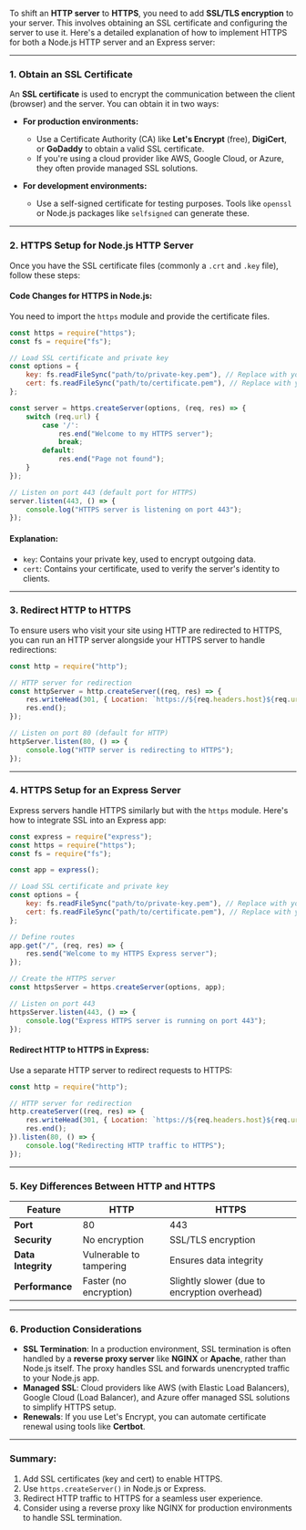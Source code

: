 To shift an **HTTP server** to **HTTPS**, you need to add **SSL/TLS encryption** to your server. This involves obtaining an SSL certificate and configuring the server to use it. Here's a detailed explanation of how to implement HTTPS for both a Node.js HTTP server and an Express server:

---

### 1. **Obtain an SSL Certificate**

An **SSL certificate** is used to encrypt the communication between the client (browser) and the server. You can obtain it in two ways:

- **For production environments:**
  - Use a Certificate Authority (CA) like **Let's Encrypt** (free), **DigiCert**, or **GoDaddy** to obtain a valid SSL certificate.
  - If you're using a cloud provider like AWS, Google Cloud, or Azure, they often provide managed SSL solutions.

- **For development environments:**
  - Use a self-signed certificate for testing purposes. Tools like `openssl` or Node.js packages like `selfsigned` can generate these.

---

### 2. **HTTPS Setup for Node.js HTTP Server**

Once you have the SSL certificate files (commonly a `.crt` and `.key` file), follow these steps:

#### Code Changes for HTTPS in Node.js:
You need to import the `https` module and provide the certificate files.

```javascript
const https = require("https");
const fs = require("fs");

// Load SSL certificate and private key
const options = {
    key: fs.readFileSync("path/to/private-key.pem"), // Replace with your private key file
    cert: fs.readFileSync("path/to/certificate.pem"), // Replace with your certificate file
};

const server = https.createServer(options, (req, res) => {
    switch (req.url) {
        case '/':
            res.end("Welcome to my HTTPS server");
            break;
        default:
            res.end("Page not found");
    }
});

// Listen on port 443 (default port for HTTPS)
server.listen(443, () => {
    console.log("HTTPS server is listening on port 443");
});
```

#### Explanation:
- `key`: Contains your private key, used to encrypt outgoing data.
- `cert`: Contains your certificate, used to verify the server's identity to clients.

---

### 3. **Redirect HTTP to HTTPS**

To ensure users who visit your site using HTTP are redirected to HTTPS, you can run an HTTP server alongside your HTTPS server to handle redirections:

```javascript
const http = require("http");

// HTTP server for redirection
const httpServer = http.createServer((req, res) => {
    res.writeHead(301, { Location: `https://${req.headers.host}${req.url}` });
    res.end();
});

// Listen on port 80 (default for HTTP)
httpServer.listen(80, () => {
    console.log("HTTP server is redirecting to HTTPS");
});
```

---

### 4. **HTTPS Setup for an Express Server**

Express servers handle HTTPS similarly but with the `https` module. Here's how to integrate SSL into an Express app:

```javascript
const express = require("express");
const https = require("https");
const fs = require("fs");

const app = express();

// Load SSL certificate and private key
const options = {
    key: fs.readFileSync("path/to/private-key.pem"), // Replace with your private key file
    cert: fs.readFileSync("path/to/certificate.pem"), // Replace with your certificate file
};

// Define routes
app.get("/", (req, res) => {
    res.send("Welcome to my HTTPS Express server");
});

// Create the HTTPS server
const httpsServer = https.createServer(options, app);

// Listen on port 443
httpsServer.listen(443, () => {
    console.log("Express HTTPS server is running on port 443");
});
```

#### Redirect HTTP to HTTPS in Express:
Use a separate HTTP server to redirect requests to HTTPS:

```javascript
const http = require("http");

// HTTP server for redirection
http.createServer((req, res) => {
    res.writeHead(301, { Location: `https://${req.headers.host}${req.url}` });
    res.end();
}).listen(80, () => {
    console.log("Redirecting HTTP traffic to HTTPS");
});
```

---

### 5. **Key Differences Between HTTP and HTTPS**

| Feature            | HTTP                        | HTTPS                          |
|--------------------|-----------------------------|--------------------------------|
| **Port**           | 80                          | 443                            |
| **Security**       | No encryption               | SSL/TLS encryption             |
| **Data Integrity** | Vulnerable to tampering     | Ensures data integrity         |
| **Performance**    | Faster (no encryption)      | Slightly slower (due to encryption overhead) |

---

### 6. **Production Considerations**

- **SSL Termination**: In a production environment, SSL termination is often handled by a **reverse proxy server** like **NGINX** or **Apache**, rather than Node.js itself. The proxy handles SSL and forwards unencrypted traffic to your Node.js app.
- **Managed SSL**: Cloud providers like AWS (with Elastic Load Balancers), Google Cloud (Load Balancer), and Azure offer managed SSL solutions to simplify HTTPS setup.
- **Renewals**: If you use Let's Encrypt, you can automate certificate renewal using tools like **Certbot**.

---

### Summary:

1. Add SSL certificates (key and cert) to enable HTTPS.
2. Use `https.createServer()` in Node.js or Express.
3. Redirect HTTP traffic to HTTPS for a seamless user experience.
4. Consider using a reverse proxy like NGINX for production environments to handle SSL termination.
